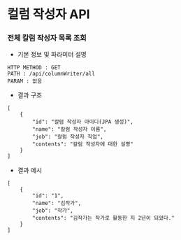 # 컬럼 작성자 API

### 전체 칼럼 작성자 목록 조회
* 기본 정보 및 파라미터 설명
```
HTTP METHOD : GET
PATH : /api/columnWriter/all
PARAM : 없음
```
* 결과 구조
```
[
    {
        "id": "칼럼 작성자 아이디(JPA 생성)",
        "name": "칼럼 작성자 이름",
        "job": "칼럼 작성자 직업",
        "contents": "칼럼 작성자에 대한 설명"
    }
]
```
* 결과 예시
```
[
    {
        "id": "1",
        "name": "김작가",
        "job": "작가",
        "contents": "김작가는 작가로 활동한 지 2년이 되었다."
    }
]
```
